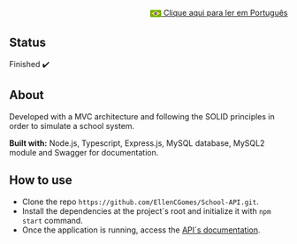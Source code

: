 <p align="right"><a href="README-pt.md"><img src="img/br-flag.png" height="20" align="center"> Clique aqui para ler em Português </a></p>

## Status 
Finished :heavy_check_mark: 

## About
Developed with a MVC architecture and following the SOLID principles in order to simulate a school system.

**Built with:** Node.js, Typescript, Express.js, MySQL database, MySQL2 module and Swagger for documentation.

## How to use
- Clone the repo `https://github.com/EllenCGomes/School-API.git`.
- Install the dependencies at the project´s root and initialize it with `npm start` command.
- Once the application is running, access the <a href="http://localhost:3005/docs/#/">API´s documentation</a>.
